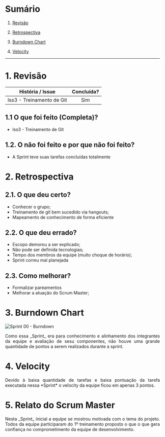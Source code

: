 # Sumário

1. [Revisão](#1-revisão)

2. [Retrospectiva](#2-retrospectiva)

3. [Burndown Chart](#3-burndown-chart)

4. [Velocity](#4-velocity)

---

# 1. Revisão

| História / Issue | Concluída? |
| -------- | :----: |
| Iss3 - Treinamento de Git | Sim | 

## 1.1 O que foi feito (Completa)?
 * Iss3 - Treinamento de Git

## 1.2. O não foi feito e por que não foi feito?

 * A Sprint teve suas tarefas concluídas totalmente

# 2. Retrospectiva

## 2.1. O que deu certo?  

* Conhecer o grupo;
* Treinamento de git bem sucedido via hangouts;
* Mapeamento de conhecimento de forma eficiente


## 2.2. O que deu errado? 

* Escopo demorou a ser explicado;
* Não pode ser definida tecnologias;
* Tempo dos membros da equipe (muito choque de horário);
* Sprint correu mal planejada

## 2.3. Como melhorar?

* Formalizar pareamentos
* Melhorar a atuação do Scrum Master; 

# 3. Burndown Chart
![Sprint 00 - Burndown](https://i.imgur.com/INWWGbK.png)

<p align = "justify">Como essa _Sprint_ era para conhecimento e alinhamento dos integrantes da equipe e avaliação de sesu componentes, não houve uma grande quantidade de pontos a serem realizados durante a sprint.</p>

# 4. Velocity
<p align = "justify">Devido à baixa quantidade de tarefas e baixa pontuação da tarefa executada nessa *Sprint* o velocity da equipe ficou em apenas 3 pontos.</p>

# 5. Relato do Scrum Master
<p align = "justify">Nesta _Sprint_ inicial a equipe se mostrou motivada com o tema do projeto. Todos da equipe participaram do 1º treinamento proposto o que o que gera confiança no comprometimento da equipe de desenvolvimento.</p>
